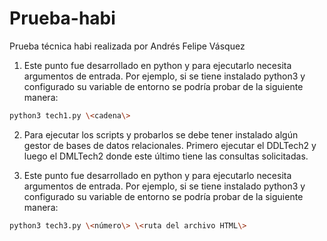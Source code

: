 # Prueba-habi

Prueba técnica habi realizada por Andrés Felipe Vásquez 

1. Este punto fue desarrollado en python y para ejecutarlo necesita argumentos de entrada. Por ejemplo, si se tiene instalado python3 y configurado su variable de entorno se podría probar de la siguiente manera: 

```sh
python3 tech1.py \<cadena\>
```

2. Para ejecutar los scripts y probarlos se debe tener instalado algún gestor de bases de datos relacionales. Primero ejecutar el DDLTech2 y luego el DMLTech2 donde este último tiene las consultas solicitadas.

3. Este punto fue desarrollado en python y para ejecutarlo necesita argumentos de entrada. Por ejemplo, si se tiene instalado python3 y configurado su variable de entorno se podría probar de la siguiente manera: 

```sh
python3 tech3.py \<número\> \<ruta del archivo HTML\>
```